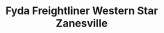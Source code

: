 ---
title: "Fyda Freightliner Western Star Zanesville"
url: /zanesville/fyda-freightliner-western-star-zanesville/
shop: shop
---